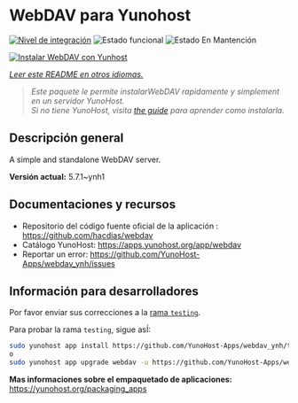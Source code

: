 <!--
Este archivo README esta generado automaticamente<https://github.com/YunoHost/apps/tree/master/tools/readme_generator>
No se debe editar a mano.
-->

# WebDAV para Yunohost

[![Nivel de integración](https://apps.yunohost.org/badge/integration/webdav)](https://ci-apps.yunohost.org/ci/apps/webdav/)
![Estado funcional](https://apps.yunohost.org/badge/state/webdav)
![Estado En Mantención](https://apps.yunohost.org/badge/maintained/webdav)

[![Instalar WebDAV con Yunhost](https://install-app.yunohost.org/install-with-yunohost.svg)](https://install-app.yunohost.org/?app=webdav)

*[Leer este README en otros idiomas.](./ALL_README.md)*

> *Este paquete le permite instalarWebDAV rapidamente y simplement en un servidor YunoHost.*  
> *Si no tiene YunoHost, visita [the guide](https://yunohost.org/install) para aprender como instalarla.*

## Descripción general

A simple and standalone WebDAV server. 

**Versión actual:** 5.7.1~ynh1
## Documentaciones y recursos

- Repositorio del código fuente oficial de la aplicación : <https://github.com/hacdias/webdav>
- Catálogo YunoHost: <https://apps.yunohost.org/app/webdav>
- Reportar un error: <https://github.com/YunoHost-Apps/webdav_ynh/issues>

## Información para desarrolladores

Por favor enviar sus correcciones a la [rama `testing`](https://github.com/YunoHost-Apps/webdav_ynh/tree/testing).

Para probar la rama `testing`, sigue asÍ:

```bash
sudo yunohost app install https://github.com/YunoHost-Apps/webdav_ynh/tree/testing --debug
o
sudo yunohost app upgrade webdav -u https://github.com/YunoHost-Apps/webdav_ynh/tree/testing --debug
```

**Mas informaciones sobre el empaquetado de aplicaciones:** <https://yunohost.org/packaging_apps>
